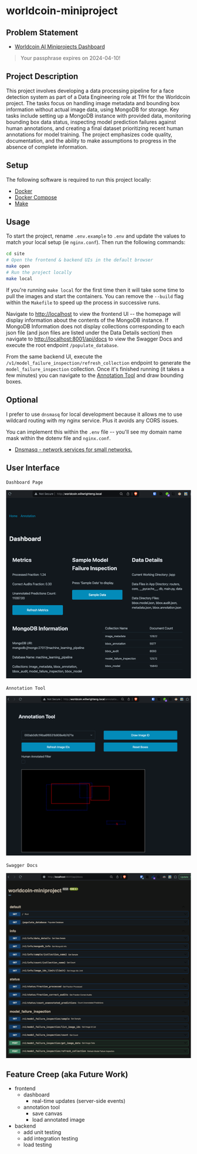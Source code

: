# worldcoin-miniproject

## Problem Statement

- [Worldcoin AI Miniprojects Dashboard](https://dashboard-miniprojects.ml-stage.worldcoin.org/)

> Your passphrase expires on 2024-04-10!

## Project Description

This project involves developing a data processing pipeline for a face detection system as part of a Data Engineering role at TfH for the Worldcoin project. The tasks focus on handling image metadata and bounding box information without actual image data, using MongoDB for storage. Key tasks include setting up a MongoDB instance with provided data, monitoring bounding box data status, inspecting model prediction failures against human annotations, and creating a final dataset prioritizing recent human annotations for model training. The project emphasizes code quality, documentation, and the ability to make assumptions to progress in the absence of complete information.

## Setup

The following software is required to run this project locally:

- [Docker](https://docs.docker.com/engine/install/)
- [Docker Compose](https://docs.docker.com/compose/install/)
- [Make](https://www.gnu.org/software/make/#download)

## Usage

To start the project, rename `.env.example` to `.env` and update the values to match your local setup (ie `nginx.conf`). Then run the following commands:

```bash
cd site
# Open the frontend & backend UIs in the default browser
make open
# Run the project locally
make local
```

If you're running `make local` for the first time then it will take some time to pull the images and start the containers. You can remove the `--build` flag within the `Makefile` to speed up the process in successive runs.

Navigate to [http://localhost](http://localhost) to view the frontend UI -- the homepage will display information about the contents of the MongoDB instance. If MongoDB Information does not display collections corresponding to each json file (and json files are listed under the Data Details section) then navigate to [http://localhost:8001/api/docs](http://localhost:8001/api/docs) to view the Swagger Docs and execute the root endpoint `/populate_database`.

From the same backend UI, execute the `/v1/model_failure_inspection/refresh_collection` endpoint to generate the `model_failure_inspection` collection. Once it's finished running (it takes a few minutes) you can navigate to the [Annotation Tool](http://localhost/annotation.html) and draw bounding boxes.

## Optional

I prefer to use `dnsmasq` for local development because it allows me to use wildcard routing with my nginx service. Plus it avoids any CORS issues.

You can implement this within the `.env` file -- you'll see my domain name mask within the dotenv file and `nginx.conf`.

- [Dnsmasq - network services for small networks.](https://dnsmasq.org/doc.html)

## User Interface

`Dashboard Page`

![dashboard](./docs/dashboard.png)

`Annotation Tool`

![annotation_tool](./docs/annotation-tool.png)

`Swagger Docs`

![swagger_docs](./docs/swagger-docs.png)

## Feature Creep (aka Future Work)

- frontend
  - dashboard
    - real-time updates (server-side events)
  - annotation tool
    - save canvas
    - load annotated image
- backend
  - add unit testing
  - add integration testing
  - load testing
